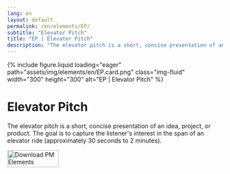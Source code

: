```yaml
---
lang: en
layout: default
permalink: /en/elements/EP/
subtitle: "Elevator Pitch"
title: "EP | Elevator Pitch"
description: "The elevator pitch is a short, concise presentation of an idea, project, or product. The goal is to capture the listener's interest in the span of an elevator ride (approximately 30 seconds to 2 minutes)."
---
```


{% include figure.liquid loading="eager" path="assets/img/elements/en/EP.card.png" class="img-fluid" width="300" height="300" alt="EP | Elevator Pitch" %}

# Elevator Pitch

The elevator pitch is a short, concise presentation of an idea, project, or product. The goal is to capture the listener's interest in the span of an elevator ride (approximately 30 seconds to 2 minutes).

<a href="https://apps.apple.com/app/apple-store/id6738084498?pt=127441684&ct=website&mt=8">
  <img src="{{ "assets/img/en/appstore.png" | relative_url }}" width="120" height="40" alt="Download PM Elements">
</a>
